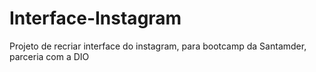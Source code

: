 # Interface-Instagram
Projeto de recriar interface do instagram, para bootcamp da Santamder, parceria com a DIO
